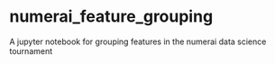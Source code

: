 # numerai_feature_grouping
A jupyter notebook for grouping features in the numerai data science tournament
